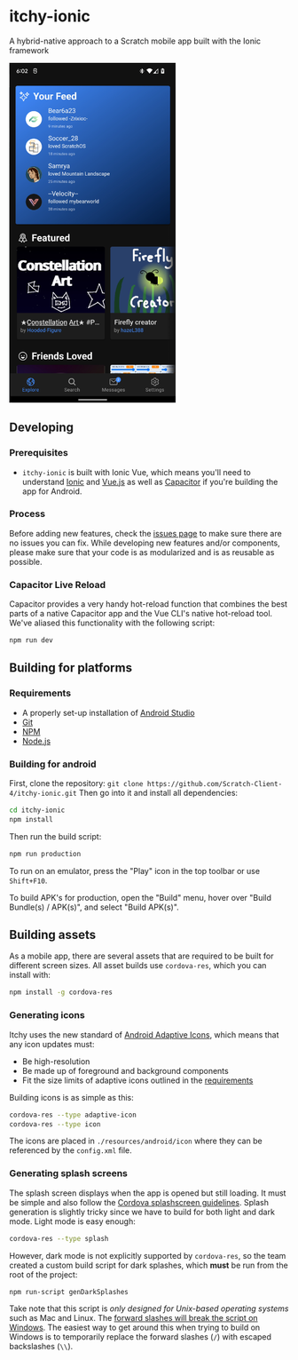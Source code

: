 # itchy-ionic

A hybrid-native approach to a Scratch mobile app built with the Ionic framework

<img src="docs/Screenshot_latest.png" alt="screenshot of Itchy" width="300px">

## Developing

### Prerequisites

- `itchy-ionic` is built with Ionic Vue, which means you'll need to understand [Ionic](https://ionicframework.com/docs/vue/overview) and [Vue.js](https://vuejs.org) as well as [Capacitor](https://capacitorjs.com/) if you're building the app for Android.

### Process

Before adding new features, check the [issues page](https://github.com/scratch-client-4/itchy-ionic) to make sure there are no issues you can fix. While developing new features and/or components, please make sure that your code is as modularized and is as reusable as possible.

### Capacitor Live Reload

Capacitor provides a very handy hot-reload function that combines the best parts of a native Capacitor app and the Vue CLI's native hot-reload tool. We've aliased this functionality with the following script:

```bash
npm run dev
```

## Building for platforms

### Requirements

- A properly set-up installation of [Android Studio](https://developer.android.com/studio)
- [Git](https://git-scm.com/)
- [NPM](https://www.npmjs.com/)
- [Node.js](https://nodejs.org/)

### Building for android

First, clone the repository:
`git clone https://github.com/Scratch-Client-4/itchy-ionic.git`
Then go into it and install all dependencies:

```bash
cd itchy-ionic
npm install
```

Then run the build script:

```bash
npm run production
```

To run on an emulator, press the "Play" icon in the top toolbar or use `Shift+F10`.

To build APK's for production, open the "Build" menu, hover over "Build Bundle(s) / APK(s)", and select "Build APK(s)".

## Building assets

As a mobile app, there are several assets that are required to be built for different screen sizes. All asset builds use `cordova-res`, which you can install with:

```bash
npm install -g cordova-res
```

### Generating icons

Itchy uses the new standard of [Android Adaptive Icons](https://developer.android.com/guide/practices/ui_guidelines/icon_design_adaptive), which means that any icon updates must:

- Be high-resolution
- Be made up of foreground and background components
- Fit the size limits of adaptive icons outlined in the [requirements](https://developer.android.com/guide/practices/ui_guidelines/icon_design_adaptive)

Building icons is as simple as this:

```bash
cordova-res --type adaptive-icon
cordova-res --type icon
```

The icons are placed in `./resources/android/icon` where they can be referenced by the `config.xml` file.

### Generating splash screens

The splash screen displays when the app is opened but still loading. It must be simple and also follow the [Cordova splashscreen guidelines](https://cordova.apache.org/docs/en/latest/reference/cordova-plugin-splashscreen/). Splash generation is slightly tricky since we have to build for both light and dark mode. Light mode is easy enough:

```bash
cordova-res --type splash
```

However, dark mode is not explicitly supported by `cordova-res`, so the team created a custom build script for dark splashes, which **must** be run from the root of the project:

```bash
npm run-script genDarkSplashes
```

Take note that this script is _only designed for Unix-based operating systems_ such as Mac and Linux. The [forward slashes will break the script on Windows](https://www.howtogeek.com/181774/why-windows-uses-backslashes-and-everything-else-uses-forward-slashes/). The easiest way to get around this when trying to build on Windows is to temporarily replace the forward slashes (`/`) with escaped backslashes (`\\`).
